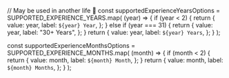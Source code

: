 // May be used in another life 🥴
const supportedExperienceYearsOptions = SUPPORTED_EXPERIENCE_YEARS.map(
  (year) => {
    if (year < 2) {
      return {
        value: year,
        label: `${year} Year`,
      };
    } else if (year === 31) {
      return {
        value: year,
        label: "30+ Years",
      };
    }
    return {
      value: year,
      label: `${year} Years`,
    };
  }
);

const supportedExperienceMonthsOptions = SUPPORTED_EXPERIENCE_MONTHS.map(
  (month) => {
    if (month < 2) {
      return {
        value: month,
        label: `${month} Month`,
      };
    }
    return {
      value: month,
      label: `${month} Months`,
    };
  }
);